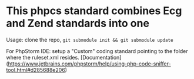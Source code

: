 # This phpcs standard combines Ecg and Zend standards into one

Usage: clone the repo, `git submodule init && git submodule update`

For PhpStorm IDE: setup a "Custom" coding standard pointing to the folder where the ruleset.xml resides. [Documentation] (https://www.jetbrains.com/phpstorm/help/using-php-code-sniffer-tool.html#d285688e206)
